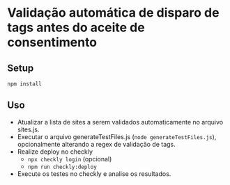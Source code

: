 # Validação automática de disparo de tags antes do aceite de consentimento

## Setup

`npm install`

## Uso

- Atualizar a lista de sites a serem validados automaticamente no arquivo sites.js.
- Executar o arquivo generateTestFiles.js (`node generateTestFiles.js`), opcionalmente alterando a regex de validação de tags.
- Realize deploy no checkly
  - `npx checkly login` (opcional)
  - `npm run checkly:deploy`
- Execute os testes no checkly e analise os resultados.